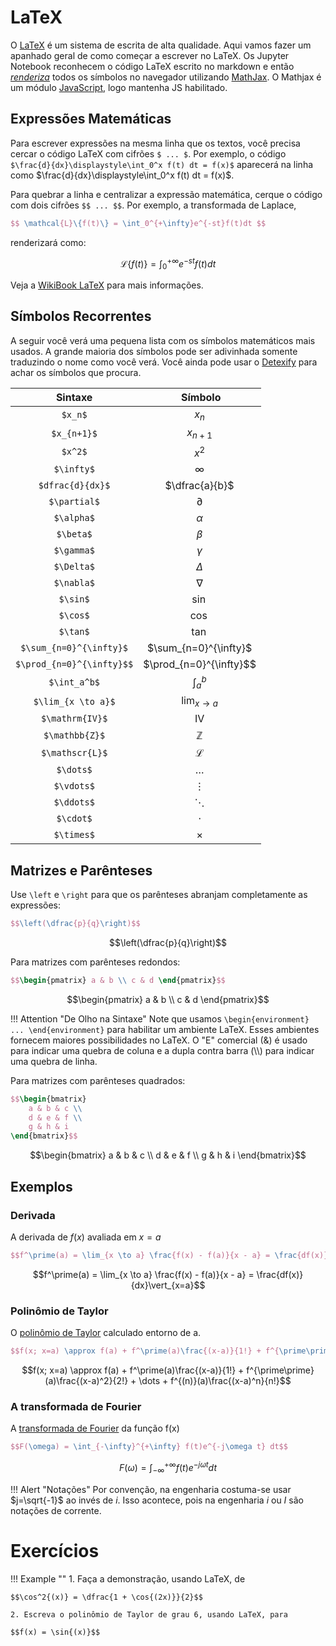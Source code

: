 # LaTeX

O [LaTeX][1] é um sistema de escrita de alta qualidade. Aqui vamos fazer um apanhado geral de como começar a escrever no LaTeX. Os Jupyter Notebook reconhecem o código LaTeX escrito no markdown e então [*renderiza*][2] todos os símbolos no navegador utilizando [MathJax][3]. O Mathjax é um módulo [JavaScript][4], logo mantenha JS habilitado.

[1]: https://www.latex-project.org
[2]: https://pt.wikipedia.org/wiki/Renderização
[3]: https://www.mathjax.org
[4]: https://pt.wikipedia.org/wiki/JavaScript

## Expressões Matemáticas

Para escrever expressões na mesma linha que os textos, você precisa cercar o código LaTeX com cifrões `$ ... $`. Por exemplo, o código `$\frac{d}{dx}\displaystyle\int_0^x f(t) dt = f(x)$` aparecerá na linha como $\frac{d}{dx}\displaystyle\int_0^x f(t) dt = f(x)$.

Para quebrar a linha e centralizar a expressão matemática, cerque o código com dois cifrões `$$ ... $$`. Por exemplo, a transformada de Laplace,

```latex
$$ \mathcal{L}\{f(t)\} = \int_0^{+\infty}e^{-st}f(t)dt $$
```

renderizará como:

$$\mathcal{L}\{f(t)\} = \int_0^{+\infty}e^{-st}f(t)dt$$

Veja a [WikiBook LaTeX][5] para mais informações.

[5]: https://en.wikibooks.org/wiki/LaTeX

## Símbolos Recorrentes

A seguir você verá uma pequena lista com os símbolos matemáticos mais usados. A grande maioria dos símbolos pode ser adivinhada somente traduzindo o nome como você verá. Você ainda pode usar o [Detexify][6] para achar os símbolos que procura.

[6]: http://detexify.kirelabs.org/classify.html

| Sintaxe | Símbolo |
| :---: | :---: |
| `$x_n$` | $x_n$ |
| `$x_{n+1}$` | $x_{n+1}$ |
| `$x^2$` | $x^2$ |
| `$\infty$` | $\infty$ |
| `$dfrac{d}{dx}$` | $\dfrac{a}{b}$ |
| `$\partial$` | $\partial$ |
| `$\alpha$` | $\alpha$ |
| `$\beta$` | $\beta$ |
| `$\gamma$` | $\gamma$ |
| `$\Delta$` | $\Delta$ |
| `$\nabla$` | $\nabla$ |
| `$\sin$`| $\sin$ |
| `$\cos$`| $\cos$ |
| `$\tan$`| $\tan$ |
| `$\sum_{n=0}^{\infty}$` | $\sum_{n=0}^{\infty}$ |
| `$\prod_{n=0}^{\infty}$$`| $\prod_{n=0}^{\infty}$$ |
| `$\int_a^b$`| $\displaystyle\int_a^b$ |
| `$\lim_{x \to a}$`| $\lim_{x \to a}$ |
| `$\mathrm{IV}$`| $\mathrm{IV}$ |
| `$\mathbb{Z}$`| $\mathbb{Z}$ |
| `$\mathscr{L}$`| $\mathscr{L}$ |
| `$\dots$`| $\dots$ |
| `$\vdots$`| $\vdots$ |
| `$\ddots$`| $\ddots$ |
| `$\cdot$`| $\cdot$ |
| `$\times$` | $\times$ |

## Matrizes e Parênteses

Use `\left` e `\right` para que os parênteses abranjam completamente as expressões:

```latex
$$\left(\dfrac{p}{q}\right)$$
```

$$\left(\dfrac{p}{q}\right)$$

Para matrizes com parênteses redondos:

```latex
$$\begin{pmatrix} a & b \\ c & d \end{pmatrix}$$
```

$$\begin{pmatrix} a & b \\ c & d \end{pmatrix}$$

!!! Attention "De Olho na Sintaxe"
    Note que usamos `\begin{environment} ... \end{environment}` para habilitar um ambiente LaTeX. Esses ambientes fornecem maiores possibilidades no LaTeX. O "E" comercial (&amp;) é usado para indicar uma quebra de coluna e a dupla contra barra (\\\\) para indicar uma quebra de linha.

Para matrizes com parênteses quadrados:

```latex
$$\begin{bmatrix}
    a & b & c \\
    d & e & f \\
    g & h & i
\end{bmatrix}$$
```

$$\begin{bmatrix} a & b & c \\ d & e & f \\ g & h & i \end{bmatrix}$$

## Exemplos

### Derivada

A derivada de $f(x)$ avaliada em $x=a$

```latex
$$f^\prime(a) = \lim_{x \to a} \frac{f(x) - f(a)}{x - a} = \frac{df(x)}{dx}\vert_{x=a}$$
```

$$f^\prime(a) = \lim_{x \to a} \frac{f(x) - f(a)}{x - a} = \frac{df(x)}{dx}\vert_{x=a}$$

### Polinômio de Taylor

O [polinômio de Taylor][7] calculado entorno de a.

```latex
$$f(x; x=a) \approx f(a) + f^\prime(a)\frac{(x-a)}{1!} + f^{\prime\prime}(a)\frac{(x-a)^2}{2!} + \dots + f^{(n)}(a)\frac{(x-a)^n}{n!}$$
```

$$f(x; x=a) \approx f(a) + f^\prime(a)\frac{(x-a)}{1!} + f^{\prime\prime}(a)\frac{(x-a)^2}{2!} + \dots + f^{(n)}(a)\frac{(x-a)^n}{n!}$$

### A transformada de Fourier

A [transformada de Fourier][8] da função f(x)

```latex
$$F(\omega) = \int_{-\infty}^{+\infty} f(t)e^{-j\omega t} dt$$
```

$$F(\omega) = \displaystyle\int_{-\infty}^{+\infty} f(t)e^{-j\omega t} dt$$

!!! Alert "Notações"
    Por convenção, na engenharia costuma-se usar $j=\sqrt{-1}$ ao invés de $i$. Isso acontece, pois na engenharia $i$ ou $I$ são notações de corrente.

[7]: https://www.youtube.com/watch?v=3d6DsjIBzJ4
[8]: https://www.youtube.com/watch?v=spUNpyF58BY

# Exercícios

!!! Example ""
    1. Faça a demonstração, usando LaTeX, de 
    
    $$\cos^2{(x)} = \dfrac{1 + \cos{(2x)}}{2}$$

    2. Escreva o polinômio de Taylor de grau 6, usando LaTeX, para 
    
    $$f(x) = \sin{(x)}$$